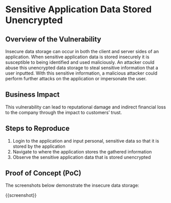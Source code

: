 # Sensitive Application Data Stored Unencrypted

## Overview of the Vulnerability

Insecure data storage can occur in both the client and server sides of an application. When sensitive application data is stored insecurely it is susceptible to being identified and used maliciously. An attacker could abuse this unencrypted data storage to steal sensitive information that a user inputted. With this sensitive information, a malicious attacker could perform further attacks on the application or impersonate the user.

## Business Impact

This vulnerability can lead to reputational damage and indirect financial loss to the company through the impact to customers’ trust.

## Steps to Reproduce

1. Login to the application and input personal, sensitive data so that it is stored by the application
1. Navigate to where the application stores the gathered information
1. Observe the sensitive application data that is stored unencrypted

## Proof of Concept (PoC)

The screenshots below demonstrate the insecure data storage:

{{screenshot}}
